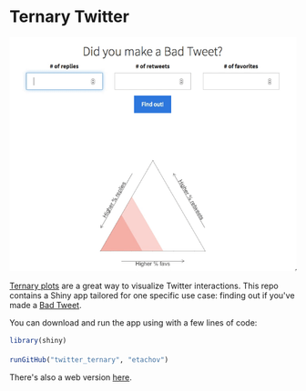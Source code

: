 # Ternary Twitter

![](https://github.com/etachov/twitter_ternary/blob/master/how_to.gif)

<a href = "https://en.wikipedia.org/wiki/Ternary_plot" target = "_blank">Ternary plots</a> are a great way to visualize Twitter interactions. This repo contains a Shiny app tailored for one specific use case: finding out if you've made a <a href = "http://www.esquire.com/news-politics/news/a54440/twitter-ratio-reply/" target = "_blank">Bad Tweet</a>. 

You can download and run the app using with a few lines of code: 

```R
library(shiny)

runGitHub("twitter_ternary", "etachov") 
```

There's also a web version <a href = "https://etachov.shinyapps.io/Twitter_Tern/" target = "_blank">here</a>.